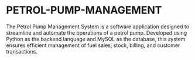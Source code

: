 # PETROL-PUMP-MANAGEMENT
The Petrol Pump Management System is a software application designed to streamline and automate the operations of a petrol pump. Developed using Python as the backend language and MySQL as the database, this system ensures efficient management of fuel sales, stock, billing, and customer transactions. 
